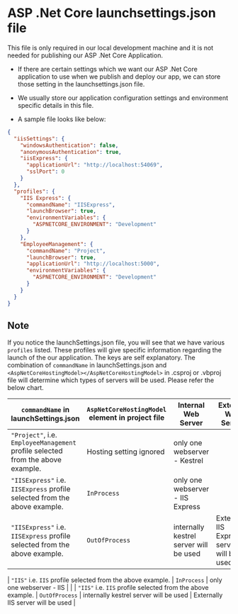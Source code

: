 # ASP .Net Core launchsettings.json file

This file is only required in our local development machine and it is not needed for publishing our ASP .Net Core Application.

- If there are certain settings which we want our ASP .Net Core application to use when we publish and deploy our app, we can store those setting in the launchsettings.json file.

- We usually store our application configuration settings and environment specific details in this file.

- A sample file looks like below:

```json
{
  "iisSettings": {
    "windowsAuthentication": false,
    "anonymousAuthentication": true,
    "iisExpress": {
      "applicationUrl": "http://localhost:54069",
      "sslPort": 0
    }
  },
  "profiles": {
    "IIS Express": {
      "commandName": "IISExpress",
      "launchBrowser": true,
      "environmentVariables": {
        "ASPNETCORE_ENVIRONMENT": "Development"
      }
    },
    "EmployeeManagement": {
      "commandName": "Project",
      "launchBrowser": true,
      "applicationUrl": "http://localhost:5000",
      "environmentVariables": {
        "ASPNETCORE_ENVIRONMENT": "Development"
      }
    }
  }
}
```

## **Note**

If you notice the launchSettings.json file, you will see that we have various `profiles` listed. These profiles will give specific information regarding the launch of the our application. The keys are self explanatory. The combination of `commandName` in launchSettings.json and `<AspNetCoreHostingModel></AspNetCoreHostingModel>` in .csproj or .vbproj file will determine which types of servers will be used. Please refer the below chart.

| `commandName` in launchSettings.json                                            | `AspNetCoreHostingModel` element in project file | Internal Web Server                    | External Web Server                        |
| ------------------------------------------------------------------------------- | ------------------------------------------------ | -------------------------------------- | ------------------------------------------ |
| `"Project"`, i.e. `EmployeeManagement` profile selected from the above example. | Hosting setting ignored                          | only one webserver - Kestrel           |                                            |
| `"IISExpress"` i.e. `IISExpress` profile selected from the above example.       | `InProcess`                                      | only one webserver - IIS Express       |                                            |
| `"IISExpress"` i.e. `IISExpress` profile selected from the above example.       | `OutOfProcess`                                   | internally kestrel server will be used | Externally IIS Express server will be used |

| `"IIS"` i.e. `IIS` profile selected from the above example. | `InProcess` | only one webserver - IIS | |
| `"IIS"` i.e. `IIS` profile selected from the above example. | `OutOfProcess` | internally kestrel server will be used | Externally IIS server will be used |
